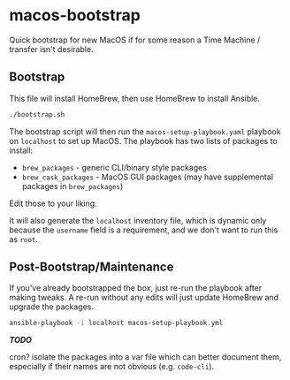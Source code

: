 # macos-bootstrap

Quick bootstrap for new MacOS if for some reason a Time Machine / transfer isn't desirable.

## Bootstrap

This file will install HomeBrew, then use HomeBrew to install Ansible.

```bash
./bootstrap.sh
```

The bootstrap script will then run the `macos-setup-playbook.yaml` playbook on `localhost` to set up MacOS.  The playbook has two lists of packages to install:

- `brew_packages` - generic CLI/binary style packages
- `brew_cask_packages` - MacOS GUI packages (may have supplemental packages in `brew_packages`)

Edit those to your liking.

It will also generate the `localhost` inventory file, which is dynamic only because the `username` field is a requirement, and we don't want to run this as `root`.

## Post-Bootstrap/Maintenance

If you've already bootstrapped the box, just re-run the playbook after making tweaks.  A re-run without any edits will just update HomeBrew and upgrade the packages.

```bash
ansible-playbook -i localhost macos-setup-playbook.yml
```

***TODO***

cron?
isolate the packages into a var file which can better document them, especially if their names are not obvious (e.g. `code-cli`).

